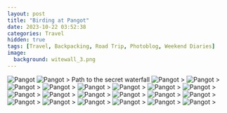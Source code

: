 ```yaml
---
layout: post
title: "Birding at Pangot"
date: 2023-10-22 03:52:38
categories: Travel
hidden: true
tags: [Travel, Backpacking, Road Trip, Photoblog, Weekend Diaries]
image:
  background: witewall_3.png
---
```

<img src="https://i.imgur.com/Szwjaus.jpg" alt="Pangot">


<img src="https://i.imgur.com/6MyysGQ.jpg" alt="Pangot">
> Path to the secret waterfall


<img src="https://i.imgur.com/cQRlcab.jpg" alt="Pangot">
>

<img src="https://i.imgur.com/7t53MxG.jpg" alt="Pangot">
>

<img src="https://i.imgur.com/rpFomCk.jpg" alt="Pangot">
>

<img src="https://i.imgur.com/L6tn5VM.jpg" alt="Pangot">
>

<img src="https://i.imgur.com/iNf4GYK.jpg" alt="Pangot">
>

<img src="https://i.imgur.com/YjNL0My.jpg" alt="Pangot">
>

<img src="https://i.imgur.com/UruH9CZ.jpg" alt="Pangot">
>

<img src="https://i.imgur.com/mCM8py3.jpg" alt="Pangot">
>


<img src="https://i.imgur.com/Vh3B8fU.jpg" alt="Pangot">
>

<img src="https://i.imgur.com/t37tQzU.jpg" alt="Pangot">
>


<img src="https://i.imgur.com/ZFBQZcw.jpg" alt="Pangot">
>

<img src="https://i.imgur.com/f0NahjR.jpg" alt="Pangot">
>

<img src="https://i.imgur.com/Yuoyij7.jpg" alt="Pangot">
>


<img src="https://i.imgur.com/WhzxhHG.jpg" alt="Pangot">
>

<img src="https://i.imgur.com/YQHWdG9.jpg" alt="Pangot">
>

<img src="https://i.imgur.com/PlHFws6.jpg" alt="Pangot">
>

<img src="https://i.imgur.com/6UvnDDa.jpg" alt="Pangot">
>


<img src="https://i.imgur.com/uJwCWOp.jpg" alt="Pangot">
>


<img src="https://i.imgur.com/haq8ptX.jpg" alt="Pangot">
>


<img src="https://i.imgur.com/DEgyrWd.jpg" alt="Pangot">
>


